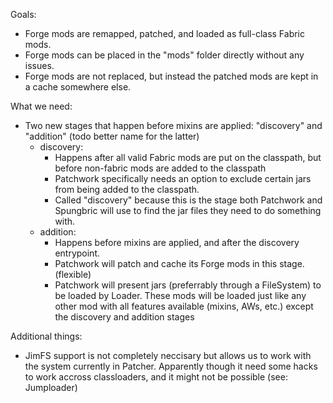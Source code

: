 Goals:
- Forge mods are remapped, patched, and loaded as full-class Fabric mods.
- Forge mods can be placed in the "mods" folder directly without any issues.
- Forge mods are not replaced, but instead the patched mods are kept in a cache somewhere else.
        
What we need:
- Two new stages that happen before mixins are applied: "discovery" and "addition" (todo better name for the latter)
  - discovery:
    - Happens after all valid Fabric mods are put on the classpath, but before non-fabric mods are added to the classpath
    - Patchwork specifically needs an option to exclude certain jars from being added to the classpath.
    - Called "discovery" because this is the stage both Patchwork and Spungbric will use to find the jar files they need to do something with.
  - addition:
    - Happens before mixins are applied, and after the discovery entrypoint.
    - Patchwork will patch and cache its Forge mods in this stage. (flexible) 
    - Patchwork will present jars (preferrably through a FileSystem) to be loaded by Loader. These mods will be loaded just like any other mod with all features available (mixins, AWs, etc.) except the discovery and addition stages

Additional things:
  - JimFS support is not completely neccisary but allows us to work with the system currently in Patcher. Apparently though it need some hacks to work accross classloaders, and it might not be possible (see: Jumploader)
